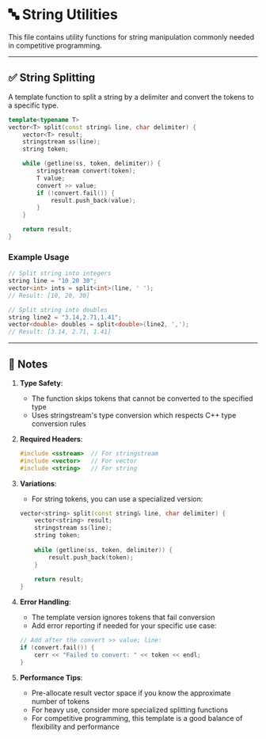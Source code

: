# 🔤 String Utilities

This file contains utility functions for string manipulation commonly needed in competitive programming.

---

## ✅ String Splitting

A template function to split a string by a delimiter and convert the tokens to a specific type.

```cpp
template<typename T>
vector<T> split(const string& line, char delimiter) {
    vector<T> result;
    stringstream ss(line);
    string token;

    while (getline(ss, token, delimiter)) {
        stringstream convert(token);
        T value;
        convert >> value;
        if (!convert.fail()) {
            result.push_back(value);
        }
    }

    return result;
}
```

### Example Usage

```cpp
// Split string into integers
string line = "10 20 30";
vector<int> ints = split<int>(line, ' ');
// Result: [10, 20, 30]

// Split string into doubles
string line2 = "3.14,2.71,1.41";
vector<double> doubles = split<double>(line2, ',');
// Result: [3.14, 2.71, 1.41]
```

---

## 📘 Notes

1. **Type Safety**:
   - The function skips tokens that cannot be converted to the specified type
   - Uses stringstream's type conversion which respects C++ type conversion rules

2. **Required Headers**:
   ```cpp
   #include <sstream>  // For stringstream
   #include <vector>   // For vector
   #include <string>   // For string
   ```

3. **Variations**:
   - For string tokens, you can use a specialized version:
   ```cpp
   vector<string> split(const string& line, char delimiter) {
       vector<string> result;
       stringstream ss(line);
       string token;
       
       while (getline(ss, token, delimiter)) {
           result.push_back(token);
       }
       
       return result;
   }
   ```

4. **Error Handling**:
   - The template version ignores tokens that fail conversion
   - Add error reporting if needed for your specific use case:
   ```cpp
   // Add after the convert >> value; line:
   if (convert.fail()) {
       cerr << "Failed to convert: " << token << endl;
   }
   ```

5. **Performance Tips**:
   - Pre-allocate result vector space if you know the approximate number of tokens
   - For heavy use, consider more specialized splitting functions
   - For competitive programming, this template is a good balance of flexibility and performance 